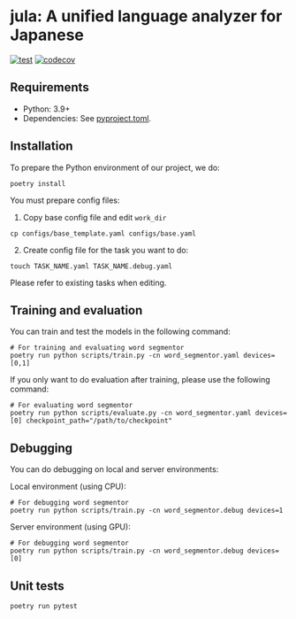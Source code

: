 # jula: A unified language analyzer for Japanese

[![test](https://github.com/ku-nlp/jula/actions/workflows/test.yml/badge.svg)](https://github.com/ku-nlp/jula/actions/workflows/test.yml)
[![codecov](https://codecov.io/gh/ku-nlp/jula/branch/main/graph/badge.svg?token=A9FWWPLITO)](https://codecov.io/gh/ku-nlp/jula)

## Requirements

- Python: 3.9+
- Dependencies: See [pyproject.toml](./pyproject.toml).

## Installation

To prepare the Python environment of our project, we do:
```shell
poetry install
```
You must prepare config files:
1. Copy base config file and edit `work_dir`
```shell
cp configs/base_template.yaml configs/base.yaml
```
2. Create config file for the task you want to do:
```shell
touch TASK_NAME.yaml TASK_NAME.debug.yaml
```
Please refer to existing tasks when editing.

## Training and evaluation
You can train and test the models in the following command:
```shell
# For training and evaluating word segmentor
poetry run python scripts/train.py -cn word_segmentor.yaml devices=[0,1]
```

If you only want to do evaluation after training, please use the following command:
```shell
# For evaluating word segmentor
poetry run python scripts/evaluate.py -cn word_segmentor.yaml devices=[0] checkpoint_path="/path/to/checkpoint"
```

## Debugging
You can do debugging on local and server environments:

Local environment (using CPU):
```shell
# For debugging word segmentor
poetry run python scripts/train.py -cn word_segmentor.debug devices=1
```
Server environment (using GPU):
```shell
# For debugging word segmentor
poetry run python scripts/train.py -cn word_segmentor.debug devices=[0]
```

## Unit tests

```shell
poetry run pytest
```
